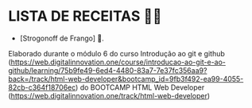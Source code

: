 # LISTA DE RECEITAS 👩‍🍳

- [Strogonoff de Frango] 🐔.


Elaborado durante o módulo 6 do curso Introdução ao git e github (https://web.digitalinnovation.one/course/introducao-ao-git-e-ao-github/learning/75b9fe49-6ed4-4480-83a7-7e37fc356aa9?back=/track/html-web-developer&bootcamp_id=9fb3f492-ea99-4055-82cb-c364f18706ec) do BOOTCAMP HTML Web Developer (https://web.digitalinnovation.one/track/html-web-developer)
